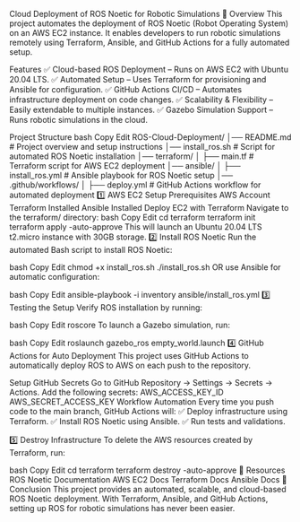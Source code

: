 Cloud Deployment of ROS Noetic for Robotic Simulations 🚀
Overview
This project automates the deployment of ROS Noetic (Robot Operating System) on an AWS EC2 instance. It enables developers to run robotic simulations remotely using Terraform, Ansible, and GitHub Actions for a fully automated setup.

Features
✅ Cloud-based ROS Deployment – Runs on AWS EC2 with Ubuntu 20.04 LTS.
✅ Automated Setup – Uses Terraform for provisioning and Ansible for configuration.
✅ GitHub Actions CI/CD – Automates infrastructure deployment on code changes.
✅ Scalability & Flexibility – Easily extendable to multiple instances.
✅ Gazebo Simulation Support – Runs robotic simulations in the cloud.

Project Structure
bash
Copy
Edit
ROS-Cloud-Deployment/
│── README.md               # Project overview and setup instructions
│── install_ros.sh          # Script for automated ROS Noetic installation
│── terraform/
│   ├── main.tf            # Terraform script for AWS EC2 deployment
│── ansible/
│   ├── install_ros.yml    # Ansible playbook for ROS Noetic setup
│── .github/workflows/
│   ├── deploy.yml         # GitHub Actions workflow for automated deployment
1️⃣ AWS EC2 Setup
Prerequisites
AWS Account
Terraform Installed
Ansible Installed
Deploy EC2 with Terraform
Navigate to the terraform/ directory:
bash
Copy
Edit
cd terraform
terraform init
terraform apply -auto-approve
This will launch an Ubuntu 20.04 LTS t2.micro instance with 30GB storage.
2️⃣ Install ROS Noetic
Run the automated Bash script to install ROS Noetic:

bash
Copy
Edit
chmod +x install_ros.sh
./install_ros.sh
OR use Ansible for automatic configuration:

bash
Copy
Edit
ansible-playbook -i inventory ansible/install_ros.yml
3️⃣ Testing the Setup
Verify ROS installation by running:

bash
Copy
Edit
roscore
To launch a Gazebo simulation, run:

bash
Copy
Edit
roslaunch gazebo_ros empty_world.launch
4️⃣ GitHub Actions for Auto Deployment
This project uses GitHub Actions to automatically deploy ROS to AWS on each push to the repository.

Setup GitHub Secrets
Go to GitHub Repository → Settings → Secrets → Actions.
Add the following secrets:
AWS_ACCESS_KEY_ID
AWS_SECRET_ACCESS_KEY
Workflow Automation
Every time you push code to the main branch, GitHub Actions will:
✅ Deploy infrastructure using Terraform.
✅ Install ROS Noetic using Ansible.
✅ Run tests and validations.

5️⃣ Destroy Infrastructure
To delete the AWS resources created by Terraform, run:

bash
Copy
Edit
cd terraform
terraform destroy -auto-approve
🔗 Resources
ROS Noetic Documentation
AWS EC2 Docs
Terraform Docs
Ansible Docs
🚀 Conclusion
This project provides an automated, scalable, and cloud-based ROS Noetic deployment. With Terraform, Ansible, and GitHub Actions, setting up ROS for robotic simulations has never been easier.

